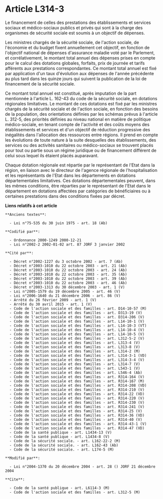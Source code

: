 # Article L314-3

Le financement de celles des prestations des établissements et services sociaux et médico-sociaux publics et privés qui sont
à la charge des organismes de sécurité sociale est soumis à un objectif de dépenses.

Les ministres chargés de la sécurité sociale, de l'action sociale, de l'économie et du budget fixent annuellement cet
objectif, en fonction de l'objectif national de dépenses d'assurance maladie voté par le Parlement, et corrélativement, le
montant total annuel des dépenses prises en compte pour le calcul des dotations globales, forfaits, prix de journée et tarifs
afférents aux prestations correspondantes. Ce montant total annuel est fixé par application d'un taux d'évolution aux
dépenses de l'année précédente au plus tard dans les quinze jours qui suivent la publication de la loi de financement de la
sécurité sociale.

Ce montant total annuel est constitué, après imputation de la part mentionnée à l'article L. 162-43 du code de la sécurité
sociale, en dotations régionales limitatives. Le montant de ces dotations est fixé par les ministres chargés de la sécurité
sociale et de l'action sociale, en fonction des besoins de la population, des orientations définies par les schémas prévus à
l'article L. 312-5, des priorités définies au niveau national en matière de politique médico-sociale, en tenant compte de
l'activité et des coûts moyens des établissements et services et d'un objectif de réduction progressive des inégalités dans
l'allocation des ressources entre régions. Il prend en compte les évolutions de toute nature à la suite desquelles des
établissements, des services ou des activités sanitaires ou médico-sociaux se trouvent placés pour tout ou partie sous un
régime juridique ou de financement différent de celui sous lequel ils étaient placés auparavant.

Chaque dotation régionale est répartie par le représentant de l'Etat dans la région, en liaison avec le directeur de l'agence
régionale de l'hospitalisation et les représentants de l'Etat dans les départements en dotations départementales limitatives.
Ces dotations départementales peuvent, dans les mêmes conditions, être réparties par le représentant de l'Etat dans le
département en dotations affectées par catégories de bénéficiaires ou à certaines prestations dans des conditions fixées par
décret.

**Liens relatifs à cet article**

	**Anciens textes**:

	  - Loi n°75-535 du 30 juin 1975 - art. 18 (Ab)

	**Codifié par**:

	  - Ordonnance 2000-1249 2000-12-21
	  - Loi n°2002-2 2002-01-02 art. 87 JORF 3 janvier 2002

	**Cité par**:

	  - Décret n°2002-1227 du 3 octobre 2002 - art. 7 (Ab)
	  - Décret n°2003-1010 du 22 octobre 2003 - art. 21 (Ab)
	  - Décret n°2003-1010 du 22 octobre 2003 - art. 24 (Ab)
	  - Décret n°2003-1010 du 22 octobre 2003 - art. 35 (Ab)
	  - Décret n°2003-1010 du 22 octobre 2003 - art. 39 (Ab)
	  - Décret n°2003-1010 du 22 octobre 2003 - art. 46 (Ab)
	  - Décret n°2003-1313 du 30 décembre 2003 - art. 1 (V)
	  - Loi n°2005-1579 du 19 décembre 2005 - art. 46 (V)
	  - Loi n°2006-1640 du 21 décembre 2006 - art. 86 (V)
	  - Arrêté du 26 février 2009 - art. 1 (V)
	  - Arrêté du 30 avril 2015 - art. 1 (V)
	  - Code de l'action sociale et des familles - art. D14-10-57 (M)
	  - Code de l'action sociale et des familles - art. D313-19 (V)
	  - Code de l'action sociale et des familles - art. D314-206 (V)
	  - Code de l'action sociale et des familles - art. L14-10-1 (V)
	  - Code de l'action sociale et des familles - art. L14-10-3 (VT)
	  - Code de l'action sociale et des familles - art. L14-10-4 (V)
	  - Code de l'action sociale et des familles - art. L14-10-5 (V)
	  - Code de l'action sociale et des familles - art. L312-5-2 (V)
	  - Code de l'action sociale et des familles - art. L313-4 (V)
	  - Code de l'action sociale et des familles - art. L313-8 (V)
	  - Code de l'action sociale et des familles - art. L314-2 (M)
	  - Code de l'action sociale et des familles - art. L314-3-1 (VD)
	  - Code de l'action sociale et des familles - art. L314-3-4 (V)
	  - Code de l'action sociale et des familles - art. L314-7 (V)
	  - Code de l'action sociale et des familles - art. L543-1 (V)
	  - Code de l'action sociale et des familles - art. L546-4 (Ab)
	  - Code de l'action sociale et des familles - art. R314-164 (V)
	  - Code de l'action sociale et des familles - art. R314-167 (M)
	  - Code de l'action sociale et des familles - art. R314-208 (VD)
	  - Code de l'action sociale et des familles - art. R314-210 (V)
	  - Code de l'action sociale et des familles - art. R314-22 (VD)
	  - Code de l'action sociale et des familles - art. R314-220 (V)
	  - Code de l'action sociale et des familles - art. R314-230 (V)
	  - Code de l'action sociale et des familles - art. R314-241 (V)
	  - Code de l'action sociale et des familles - art. R314-25 (V)
	  - Code de l'action sociale et des familles - art. R314-36 (VD)
	  - Code de l'action sociale et des familles - art. R314-40 (V)
	  - Code de l'action sociale et des familles - art. R314-43-1 (V)
	  - Code de l'action sociale et des familles - art. R314-47 (VD)
	  - Code de la santé publique - art. L1434-13 (V)
	  - Code de la santé publique - art. L1434-8 (V)
	  - Code de la sécurité sociale. - art. L162-22-2 (M)
	  - Code de la sécurité sociale. - art. L162-43 (Ab)
	  - Code de la sécurité sociale. - art. L174-5 (M)

	**Modifié par**:

	  - Loi n°2004-1370 du 20 décembre 2004 - art. 28 () JORF 21 décembre 2004

	**Cite**:

	  - Code de la santé publique - art. L6114-3 (M)
	  - Code de l'action sociale et des familles - art. L312-5 (M)
